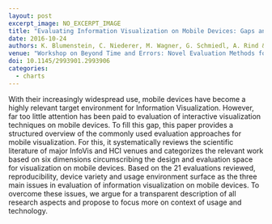 ```yaml
---
layout: post
excerpt_image: NO_EXCERPT_IMAGE
title: "Evaluating Information Visualization on Mobile Devices: Gaps and Challenges in the Empirical Evaluation Design Space"
date: 2016-10-24
authors: K. Blumenstein, C. Niederer, M. Wagner, G. Schmiedl, A. Rind & W. Aigner
venue: "Workshop on Beyond Time and Errors: Novel Evaluation Methods for Visualization"
doi: 10.1145/2993901.2993906
categories:
  - charts
---
```

With their increasingly widespread use, mobile devices have become a highly relevant target environment for Information Visualization. However, far too little attention has been paid to evaluation of interactive visualization techniques on mobile devices. To fill this gap, this paper provides a structured overview of the commonly used evaluation approaches for mobile visualization. For this, it systematically reviews the scientific literature of major InfoVis and HCI venues and categorizes the relevant work based on six dimensions circumscribing the design and evaluation space for visualization on mobile devices. Based on the 21 evaluations reviewed, reproducibility, device variety and usage environment surface as the three main issues in evaluation of information visualization on mobile devices. To overcome these issues, we argue for a transparent description of all research aspects and propose to focus more on context of usage and technology.
